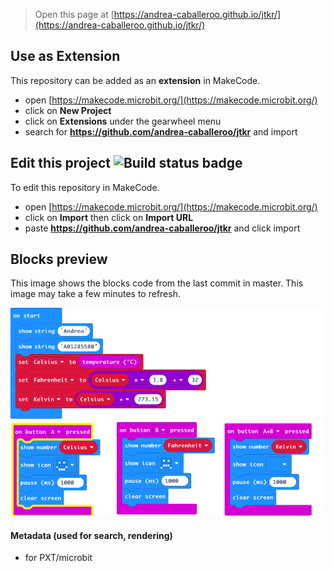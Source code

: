 
> Open this page at [https://andrea-caballeroo.github.io/jtkr/](https://andrea-caballeroo.github.io/jtkr/)

## Use as Extension

This repository can be added as an **extension** in MakeCode.

* open [https://makecode.microbit.org/](https://makecode.microbit.org/)
* click on **New Project**
* click on **Extensions** under the gearwheel menu
* search for **https://github.com/andrea-caballeroo/jtkr** and import

## Edit this project ![Build status badge](https://github.com/andrea-caballeroo/jtkr/workflows/MakeCode/badge.svg)

To edit this repository in MakeCode.

* open [https://makecode.microbit.org/](https://makecode.microbit.org/)
* click on **Import** then click on **Import URL**
* paste **https://github.com/andrea-caballeroo/jtkr** and click import

## Blocks preview

This image shows the blocks code from the last commit in master.
This image may take a few minutes to refresh.

![A rendered view of the blocks](https://github.com/andrea-caballeroo/jtkr/raw/master/.github/makecode/blocks.png)

#### Metadata (used for search, rendering)

* for PXT/microbit
<script src="https://makecode.com/gh-pages-embed.js"></script><script>makeCodeRender("{{ site.makecode.home_url }}", "{{ site.github.owner_name }}/{{ site.github.repository_name }}");</script>
